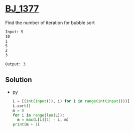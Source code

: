 # [BJ_1377](https://acmicpc.net/problem/1377)

Find the number of iteration for bubble sort

```txt
Input: 5
10
1
5
2
3

Output: 3
```

## Solution

* py

  ```py
  L = [(int(input()), i) for i in range(int(input()))]
  L.sort()
  m = 0
  for i in range(len(L)):
    m = max(L[i][1] - i, m)
  print(m + 1)
  ```
